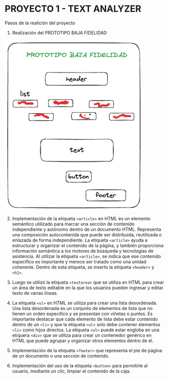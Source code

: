 # PROYECTO 1 - TEXT ANALYZER

Pasos de la realición del proyecto 

1. Realización del PROTOTIPO BAJA FIDELIDAD 

![PROTOTIPO BAJA FIDELIDAD](/prototipo-bf-p1.png)

2. Implementación de la etiqueta `<article>` en HTML es un elemento semántico utilizado para marcar una sección de contenido independiente y autónomo dentro de un documento HTML. Representa una composición autocontenida que puede ser distribuida, reutilizada o enlazada de forma independiente. La etiqueta `<article>` ayuda a estructurar y organizar el contenido de la página, y también proporciona información semántica a los motores de búsqueda y tecnologías de asistencia. Al utilizar la etiqueta `<article>`, se indica que ese contenido específico es importante y merece ser tratado como una unidad coherente. Dentro de esta etiqueta, se inserto la etiqueta `<header>` y `<h1>`.

3. Luego se utilizó la etiqueta `<textarea>` que se utiliza en HTML para crear un área de texto editable en la que los usuarios pueden ingresar y editar texto de varias líneas.

4. La etiqueta `<ul>` en HTML se utiliza para crear una lista desordenada. Una lista desordenada es un conjunto de elementos de lista que no tienen un orden específico y se presentan con viñetas o puntos. Es importante destacar que cada elemento de lista debe estar contenido dentro de un `<li>` y que la etiqueta `<ul>` solo debe contener elementos `<li>` como hijos directos. La etiqueta `<ul>` puede estar engloba en una etiquera `<div>` que se utiliza para crear un contenedor genérico en HTML que puede agrupar y organizar otros elementos dentro de él.

5. Implementación de la etiqueta `<footer>` que representa el pie de página de un documento o una sección de contenido.

6. Implementación del uso de la etiqueta `<button>` para permitirle al usuario, mediante un clic, limpiar el contenido de la caja. 